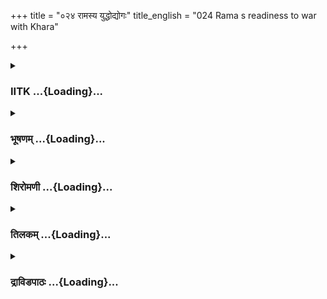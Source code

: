 +++
title = "०२४ रामस्य युद्धोद्योगः"
title_english = "024 Rama s readiness to war with Khara"

+++
<div caption="श्रीराम-हरिसीताराममूर्ति-घनपाठिभ्यां वचनम्" class="audioEmbed" src="https://archive.org/download/Ramayana-recitation-Sriram-harisItArAmamUrti-Ghanapaati-v2/Kanda_3/Kanda_3_ARK-024-Ramasya_Yudhdhodhyogaha.mp3"></div>

<div class="js_include collapsed" newlevelforh1="3" title="IITK" unfilled url="/purANam/rAmAyaNam/audIchya-pAThaH/iitk/3_araNyakANDam/03-raxo-hatyA/024_rAmasya_yuddhodyogaH.md">
<details><summary><h3>IITK ...{Loading}...</h3></summary>

Rama sees signs of war -- asks Sita and Lakshmana to stay in the cave
and proceeds to meet Khara.



#### श्लोकः
##### मूलम्
आश्रमं प्रति याते तु खरे खरपराक्रमे।  
तानेवौत्पातिकान्रामस्सह भ्रात्रा ददर्श ह॥3.24.1॥

##### शब्दार्थः
खरपराक्रमे endowed with malicious might, खरे when Khara, आश्रमं प्रति towards the hermitage, याते marched, रामः Rama, भ्रात्रा सह with his brother, औत्पातिकान् phenomena boding calamity, तानेव ददर्श ह he also saw.

##### आङ्ग्लानुवादः
When Khara endowed with malicious might was marching towards the hermitage, Rama and his brother saw the same omens of impending calamity the demon had seen.



#### श्लोकः
##### मूलम्
तानुत्पातान्महोघोरानुत्थितान्रोमहर्षणान्।  
प्रजानामहितान्दृष्ट्वा रामो लक्ष्मणमब्रवीत्॥3.24.2॥

##### शब्दार्थः
महाघोरान् most dreadful, रोमहर्षणान horripilation, प्रजानाम् to people, अहितान् harmful, तान् those, उत्पातान् calamitous, दृष्ट्वा seeing, रामः Rama, लक्ष्मणम् Lakshmana, अब्रवीत् said.

##### आङ्ग्लानुवादः
When Rama saw the most dreadful, horripilating phenomena foreboding calamity, he said to Lakshmanaः



#### श्लोकः
##### मूलम्
इमान्पश्य महाबाहो सर्वभूतापहारिणः।  
समुत्थितान्महोत्पातान्संहर्तुं सर्वराक्षसान्॥3.24.3॥

##### शब्दार्थः
महाबाहो longarmed, सर्वभूतापहारिणः alldestructive, सर्वराक्षसान् all demons, संहर्तुम् to kill, समुत्थितान् present, इमान् these, महोत्पातान् great calamitous events, पश्य see.

##### आङ्ग्लानुवादः
O longarmed Lakshmana see these calamitous phenomena that forebode mass destruction of men and demons.



#### श्लोकः
##### मूलम्
अमी रुधिरधारास्तु विसृजन्तः खरस्वनाः।  
व्योम्नि मेघा विवर्तन्ते परुषा गर्दभारुणाः॥3.24.4॥

##### शब्दार्थः
रुधिरधाराः flow of blood, विसृजन्तः showering, खरस्वनाः harsh sounds, परुषाः rough, गर्दभारुणाः brownishred like the colour of donkeys, अमी these, मेघाः clouds, व्योम्नि in the sky, विवर्तन्ते are moving about.

##### आङ्ग्लानुवादः
These rumbling clouds, brownishred like the colour of a donkey,  are moving about in the sky showering streams of blood.



#### श्लोकः
##### मूलम्
सधूमाश्च शरास्सर्वे मम युद्धाभिनन्दिनः।  
रुक्मपृष्ठानि चापानि विचेष्टन्ते च लक्ष्मण॥3.24.5॥

##### शब्दार्थः
युद्धाभिनन्दिनः welcome me to war, सर्वे all, मम शराः my arrows, सधूमाश्च smoking, लक्ष्मण Lakshmana, रुक्मपृष्ठानि coated with gold, चापानि च and bows, विचेष्टन्ते are trying.

##### आङ्ग्लानुवादः
O Lakshmana all my arrows are smoking and this goldplated bow welcomes me to war.



#### श्लोकः
##### मूलम्
यादृशा इह कूजन्ति पक्षिणः वनचारिणः।  
अग्रतो नो भयं प्राप्तं संशयो जीवितस्य च॥3.24.6॥

##### शब्दार्थः
इह here, वनचारिणः moving in the forest, पक्षिणः birds, यादृशाः in such way, कूजन्ति screeching, नः for us, अग्रतः in future, भयम् fear, प्राप्तम् is foreseen, जीवितस्य of life, संशयः च also doubtful.

##### आङ्ग्लानुवादः
The way the forestbirds are screeching makes me foresee danger and makes survival doubtful.



#### श्लोकः
##### मूलम्
सम्प्रहारस्तु सुमहान्भविष्यति न संशयः।  
अयमाख्याति मे बाहुस्स्फुरमाणो मुहुर्मुहुः॥3.24.7॥  
सन्निकर्षे तु न श्शूर जयं शत्रोः पराजयम्।  
सप्रभं च प्रसन्नं च तव वक्त्रं हि लक्ष्यते॥3.24.8॥

##### शब्दार्थः
सुमहान् very great, सम्प्रहारस्तु destruction of life, भविष्यति will take place, संशयः doubt, न no, शूर O brave one, मुहुः मुहुः again and again, स्फुरमाणः shivering, अयम् this, मे बाहुः my (right) shoulder, सन्निकर्षे in near future, नः our, जयम् success, शत्रोः enemy's, पराजयम् defeat, आख्याति indicating, तव your, वक्त्रम् face, सप्रभं च is bright, प्रसन्नं च cheerful too, लक्ष्यते हि appears indeed.

##### आङ्ग्लानुवादः
A mass destruction of life is going to take place. There is no doubt about it. O brave Lakshmana my right shoulder trembles again and again, indicating the defeat of the enemy. Your beaming visage presages victory.



#### श्लोकः
##### मूलम्
उद्यतानां हि युद्धार्थं येषां भवति लक्ष्मण।  
निष्प्रभं वदनं तेषां भवत्यायुः परिक्षयः॥3.24.9॥

##### शब्दार्थः
लक्ष्मण Lakshmana, युद्धार्थम् for war, उद्यतानाम् of those making effort, येषाम् of those, वदनम् face, निष्प्रभम् pale, भवति becomes, तेषाम् their, आयुः life, परिक्षयः shortened, भवति become.

##### आङ्ग्लानुवादः
O Lakshmana, while preparing for war, those whose faces look pale are, for sure, going to die.



#### श्लोकः
##### मूलम्
रक्षसां नर्दतां घोरश्श्रूयते च महाध्वनिः।  
आहतानां च भेरीणां राक्षसैः क्रूरकर्मभिः॥3.24.10॥

##### शब्दार्थः
नर्दताम् of the roaring ones, रक्षसाम् of the demons, क्रूरकर्मभिः doing cruel deeds, राक्षसैः by the demons, आहतानाम् of the beaten (drums), भेरीणां च of kettle drums, घोरः dreadful, महाध्वनिः very loud sound, श्रूयते च is heard.

##### आङ्ग्लानुवादः
A dreadful roar of demons and the loud sound of wardrums beaten by the wicked demons are heard.



#### श्लोकः
##### मूलम्
अनागतविधानं तु कर्तव्यं शुभमिच्छता।  
आपदं शङ्कमानेन पुरुषेण विपश्चिता॥3.24.11॥

##### शब्दार्थः
आपदम् danger, शङ्कमानेन by a person apprehending, शुभम् good, इच्छता by one desirous of, विपश्चिता by a learned one, पुरुषेण by a man, अनागतविधानम् defence before the onset of danger, कर्तव्यं हि should be planned.

##### आङ्ग्लानुवादः
A wise man who apprehends danger or one who desires his own good should plan his defence even before the onset of danger.



#### श्लोकः
##### मूलम्
तस्माद्गृहीत्वा वैदेहीं शरपाणिर्धनुर्धरः।  
गुहामाश्रय शैलस्य दुर्गां पादपसङ्कुलाम्॥3.24.12॥

##### शब्दार्थः
तस्मात् therefore, वैदेहीम् to Sita, गृहीत्वा taking, शरपाणिः with arrows in hand, धनुर्धरः wielding bow, शैलस्य mountains, दुर्गाम् inaccessible, पादपसङ्कुलाम् crowded with trees, गुहाम् cave, आश्रय take shelter.

##### आङ्ग्लानुवादः
Therefore, take shelter along with Sita in the inaccessible mountain cave, overgrown with trees, ready with your bow and arrows.



#### श्लोकः
##### मूलम्
प्रतिकूलितुमिच्छामि न हि वाक्यमिदं त्वया।  
शापितो मम पादाभ्यां गम्यतां वत्स मा चिरम्॥3.24.13॥

##### शब्दार्थः
इदं वाक्यम् these words, त्वया you, प्रतिकूलितुम् to oppose, न इच्छामि I do not desire, वत्स dear one, मम पादाभ्याम् my word of honour on my feet, शापितः असि you are bound, गम्यताम् go, चिरम् मा without delay.

##### आङ्ग्लानुवादः
O dear, I do not like you to oppose this word of honour. You must touch my feet and  
go without delay.



#### श्लोकः
##### मूलम्
त्वं हि शूरश्च बलवान्हन्याह्येतान्न संशयः।  
स्वयं तु हन्तुमिच्छामि सर्वानेव निशाचरान्॥3.24.14॥

##### शब्दार्थः
त्वम् you, शूरश्च valiant too, बलवान् strong man, एतान् these demons, हन्याः हि you can kill them, तु सर्वानेव all of them, निशाचरान् demons, स्वयम् myself, हन्तुम् to kill,  इच्छामि wish.

##### आङ्ग्लानुवादः
You are valiant and strong. There is no doubt that you can kill all these demons. But I desire to kill them.



#### श्लोकः
##### मूलम्
एवमुक्तस्तु रामेण लक्ष्मणस्सह सीताया।  
शरानादाय चापं च गुहां दुर्गां समाश्रयत्॥3.24.15॥

##### शब्दार्थः
रामेण by Rama, एवम् in that way, उक्तः was bid, लक्ष्मणः Lakshmana, शरान् arrows, चापं च bow too, आदाय taking, सीतया सह with Sita, दुर्गाम् inaccessible, गुहाम् cave, समाश्रयत् took shelter.

##### आङ्ग्लानुवादः
Thus ordered by Rama, Lakshmana took the arrows and the bow and accompanied by Sita took shelter in the inaccessible cave.



#### श्लोकः
##### मूलम्
तस्मिन्प्रविष्टे तु गुहां लक्ष्मणे सह सीतया।  
हन्त निर्युक्तमित्युक्त्वा रामः कवचमाविशत्॥3.24.16॥

##### शब्दार्थः
तस्मिन् when he, लक्ष्मणे Lakshmana, सीतया सह with Sita, गुहाम् into the cave, प्रविष्टे entered, रामः Rama, हन्त oh, निर्युक्तम् work is accomplished, इति this, उक्त्वा having spoken, कवचम् shield, आविशत् put on.

##### आङ्ग्लानुवादः
With Lakshmana and Sita inside the cave, Rama heaved his shield, saying, Oh the work is accomplished.



#### श्लोकः
##### मूलम्
स तेनाग्नि निकाशेन कवचेन विभूषितः।  
बभूव राम स्तिमिरे विधूमोऽग्निरिवोत्थितः॥3.24.17॥

##### शब्दार्थः
अग्निनिकाशेन blazing like fire, तेन by that, कवचेन by the shield, विभूषितः welldecorated, सः रामः that Rama, तिमिरे in darkness, उत्थितः arising, विधूमः smokeless, अग्निरिव like fire, बभूव looked.

##### आङ्ग्लानुवादः
Adorned with the shield, Rama shone like smokeless fire rising in darkness.



#### श्लोकः
##### मूलम्
स चापमुद्यम्य महच्छरानादाय वीर्यवान्।  
बभूवावस्थितस्तत्र ज्यास्वनैः पूरयन्दिशः॥3.24.18॥

##### शब्दार्थः
वीर्यवान् valiant, सः he, महत् huge, चापम् bow, उद्यम्य lifting, ज्यास्वनैः by the twangs of the  bowstring, दिशः all directions, पूरयन् filling, तत्र there, अवस्थितः बभूव stayed.

##### आङ्ग्लानुवादः
Valiant Rama lifted the huge bow and arrows and stood there, filling the directions with the twangs of his bow.



#### श्लोकः
##### मूलम्
ततो देवास्सगन्धर्वास्सिद्धाश्च सह चारणैः।  
समेयुश्च महात्मानो युद्धदर्शनकाङ्क्षिणः॥3.24.19॥

##### शब्दार्थः
ततः thereafter, सगन्धर्वाः along with the celestial muscians, देवाः gods, महात्मनः great souls, सिद्धाश्च siddhas, चारणैः with bards, सह along with, युद्धदर्शनकाङ्क्षिणः desiring to see the war, समेयुः assembled.

##### आङ्ग्लानुवादः
Then the gods along with gandharvas, siddhas, and celestial bards assembled there, wishing to witness the war.



#### श्लोकः
##### मूलम्
ऋषयश्च महात्मानो लोके ब्रह्मर्षिसत्तमाः।  
समेत्य चोचुस्सहिता अन्योन्यं पुण्यकर्मणः॥3.24.20॥

##### शब्दार्थः
महात्मानः highsouled, ऋषयश्च ascetics, लोके in the world, ब्रह्मर्षिसत्तमाः brahmarsis, पुण्यकर्मणः pious, समेत्य assembling, अन्योन्यम् to one another, सहिताः collectively, ऊचुः said.

##### आङ्ग्लानुवादः
Great ascetics of the world, distinguished brahmarsis, accomplishers of pious deeds assembled and said to one anotherः



#### श्लोकः
##### मूलम्
स्वस्ति गोब्राह्मणेभ्योऽस्तु लोकानां येऽभिसङ्गताः।  
जयतां राघवो युद्धे पौलस्त्यान् रजनीचरान्॥3.24.21॥  
चक्रहस्तो यथा युद्धे सर्वानसुर पुङ्गवान्।

##### शब्दार्थः
गोब्राह्मणेभ्यः to cows and brahmins, लोकानां of all the world, (सर्वशः by all means), स्वस्ति auspicious, अस्तु let it be, (ऊचुः spoke), चक्रहस्तः Visnu, युद्धे in war, सर्वान् all, असुरपङ्गवान् powerful demons, यथा likewise, राघवः Rama, सङ्ख्ये पौलस्त्यान् all members of the Paulastya race in  the battle, रजनीचरान् nightrangers (demons), जयताम् let him win.

##### आङ्ग्लानुवादः
'Let there be wellbeing for the cows, brahmins, and all the worlds. Let Rama, the scion of the Raghu race, conquer the Paulastyas (demons) in war like lord Visnu, wielder of the disc, who defeated the most powerful demons'.



#### श्लोकः
##### मूलम्
एवमुक्त्वा पुनः प्रोचुरालोक्य च परस्परम्॥3.24.22॥  
चतुर्दश सहस्राणि रक्षसां भीमकर्मणाम्।  
एकश्च रामो धर्मात्मा कथं युद्धं भविष्यति॥3.24.23॥

##### शब्दार्थः
एवम् in that way, उक्त्वा having spoken, आलोक्य च and after looking at, परस्परम् to one another, पुनः again, प्रोचुः spoke, भीमकर्मणाम् of those of terrific deeds, रक्षसाम् of demons, चतुर्दश fourteen, सहस्राणि thousands, धर्मात्मा righteous self, रामश्च Rama, एकः all alone, युद्धम् war, कथम् how, भविष्यति will it be?

##### आङ्ग्लानुवादः
Thus looking at one another they discussed among themselves how there can be war between the righteous Rama fighting singlehanded on the one hand and the fourteen thousand demons, performers of terrific deeds, on the other.



#### श्लोकः
##### मूलम्
इति राजर्षयस्सिद्धास्सगणाश्च द्विजर्षभाः।  
जातकौतूहलास्तस्थुर्विमानस्थाश्च देवताः॥3.24.24॥

##### शब्दार्थः
राजर्षयः rajarsis, सगणाः along with their groups, सिद्धाः siddhas, द्विजर्षभाः great brahmins, विमानस्थाः on the celestial chariots, देवताश्च gods also, इति this way, जातकौकूहलाः with curiosity born, तस्थुः waited.

##### आङ्ग्लानुवादः
Rajarsis, siddhas, great brahmins with their clan and gods on the celestial chariots waited to see the war whetted with curiosity.



#### श्लोकः
##### मूलम्
आविष्टं तेजसा रामं सङ्ग्रामशिरसि स्थितम्।  
दृष्ट्वा सर्वाणि भूतानि भयाद्विव्यथिरे तदा॥3.24.25॥

##### शब्दार्थः
तदा then, सङ्ग्रामशिरसि on the war front, स्थितम् standing, तेजसा with heroic lustre, आविष्ठम् engrossed, रामम् Rama, दृष्ट्वा seeing, सर्वाणि all, भूतानि beings, भयात् out of fear, विव्यथिरे were alarmed.

##### आङ्ग्लानुवादः
Seeing Rama standing on the war front, engrossed and radiating heroic lustre, all beings were alarmed.



#### श्लोकः
##### मूलम्
रूपमप्रतिमं तस्य रामस्याक्लिष्टकर्मणः।  
बभूव रूपं क्रुद्धस्य रुद्रस्येव पिनाकिनः॥3.24.26॥

##### शब्दार्थः
अक्लिष्टकर्मणः of one who is unwearied in action, तस्य his, रामस्य Rama's, अप्रतिमम् incomparable, रूपम् form, क्रुद्धस्य of an angry one, पिनाकिनः wielder of Pinaka, रुद्रस्य Rudra's, रूपमिव like the form, बभूव appeared.

##### आङ्ग्लानुवादः
Rama, who is unwearied in action and who is of an incomparable (lovely) form, looked ferocious like the wielder of Pinaka (Lord Siva).



#### श्लोकः
##### मूलम्
ततो गम्भीरनिर्ह्रादं घोरवर्मायुधध्वजम्।  
अनीकं यातुधानानां समन्तात्प्रत्यदृश्यत॥3.24.27॥

##### शब्दार्थः
ततः then, गम्भीरनिर्ह्रादम् deep sound, घोरवर्मायुधध्वजम् having dreadful shields, weapons and banners, यातुधानानाम् of the demons, अनीकम् army, समन्तात् on all sides, प्रत्यदृश्यत appeared before.

##### आङ्ग्लानुवादः
Then appeared on all sides the wellequipped army of demons raising deep sounds with dreadful shields, weapons and banners.



#### श्लोकः
##### मूलम्
सिंहनादं विसृजतामन्योन्यमभिगर्जताम्।  
चापानि विस्फ़ारयतां जृम्भतामप्यभीक्ष्णशः॥3.24.28॥  
विप्रघुष्टस्वनानां च दुन्धुभींश्चापि निघ्नताम्।  
तेषां सुतुमुलश्शब्दः पूरयामास तद्वनम्॥3.24.29॥

##### शब्दार्थः
सिंहनादम् roar of lion, विसृजताम् released, अन्योन्यम् at one another, अभिगर्जताम् shouting loudly, चापानि bows, विस्फ़ारयताम् stretching the bows, अभीक्ष्णशः constantly, जृम्भतामपि  yawning, विप्रघुष्टस्वनानां च  proclaiming loudly, दुन्धुभींश्च अपि even drums, निघ्नताम् beating, तेषाम् of them, सुतुमुलः tumultuous, शब्दः sound, तद्वनम् that forest, पूरयामास filled.

##### आङ्ग्लानुवादः
The forest was filled with tumultuous sounds of the warriors roaring like lions,  shouting at one another, stretching the bowstrings constantly, yawning, proclaiming loudly and beating the drums.



#### श्लोकः
##### मूलम्
तेन शब्देन वित्रस्ताश्वापदा वनचारिणः।  
दुद्रुवुर्यत्र निश्शब्दं पृष्ठतो न व्यलोकयन्॥3.24.30॥

##### शब्दार्थः
तेन शब्देन by that sound, वित्रस्ताः alarmed, वनचारिणः roaming the forest, श्वापदाः animals, यत्र whereever, निश्शब्दम् silence, दुद्रुवुः ran, पृष्ठतः at the back, न व्यलोकयन् did not look back.

##### आङ्ग्लानुवादः
The ferocious animals of the forest got frightened and ran away to silent spots without looking back.



#### श्लोकः
##### मूलम्
तत्त्वनीकं महाघोरं रामं समुपसर्पत।  
धृतनानाप्रहरणं गम्भीरं सागरोपमम्॥3.24.31॥

##### शब्दार्थः
महाघोरम् extremely frightening, धृतनानाप्रहरणम् equipped with different kinds of missiles, गम्भीरम् deep, सागरोपमम् like the sea, तत् अनीकम् that army, रामम् to Rama, समुपसर्पत came near.

##### आङ्ग्लानुवादः
The fierce army, deep like the sea, equipped with various missiles approached Rama.



#### श्लोकः
##### मूलम्
रामोऽपि चारयंश्चक्षुस्सर्वतो रणपण्डितः।  
ददर्श खरसैन्यं तद्युद्धाभिमुखमुत्थितम्॥3.24.32॥

##### शब्दार्थः
रणपण्डितः wellversed in warfare, रामोऽपि even Rama, चक्षुः his eyes, सर्वतः on all sides, चारयन् while casting, युद्धाभिमुखम् facing war, उत्थितम् was standing, तत् that, खरसैन्यम् army of Khara, ददर्श he saw.

##### आङ्ग्लानुवादः
Rama, wellversed in warfare, cast his eyes on all sides to see the army of Khara that had come prepared for war.



#### श्लोकः
##### मूलम्
वितत्य च धनुर्भीमं तूण्याश्चोद्धृत्य सायकान्।  
क्रोधमाहारयत्तीव्रं वधार्थं सर्वरक्षसाम्॥3.24.33॥

##### शब्दार्थः
भीमम् formidable, धनुः bow, वितत्य  stretched, तूण्याः from the quiver, सायकान् arrows, उद्धृत्य took out, सर्व रक्षसाम् to all the demons, वधार्थम् to kill, तीव्रम् intense, क्रोधम् anger, आहारयत् gathered.

##### आङ्ग्लानुवादः
Rama stretched the formidable bow and lifted the arrows from his quiver to kill the demons and assumed intense anger.



#### श्लोकः
##### मूलम्
दुष्प्रेक्ष्यस्सोऽभवत्कृद्धो युगान्ताग्निरिव ज्वलन्।  
तं दृष्ट्वा तेजसाविष्टं प्राद्रवन्वनदेवताः॥3.24.34॥

##### शब्दार्थः
क्रुद्धः angry, सः Rama, ज्वलन् while burning, युगान्ताग्निरिव like fire rising at the end of the creation, दुष्प्रेक्ष्यः difficult even to look at अभवत्  became, तेजसा glow, आविष्टम् filled with, तम् him, दृष्ट्वा after seeing, वनदेवताः sylvan deities, प्राद्रवन् ran away.

##### आङ्ग्लानुवादः
Rama stood burning in anger like the fire of the doom's day. It was difficult even to look at him. Seeing him full of glow even the sylvan deities ran away.



#### श्लोकः
##### मूलम्
तस्य क्रुद्धस्य रूपं तु रामस्य ददृशे तदा।  
दक्षस्येव क्रतुं हन्तुमुद्यतस्य पिनाकिनः॥3.24.35॥

##### शब्दार्थः
तदा then, क्रुद्धस्य of an angry one, तस्य his, रूपम् face, दक्षस्य Daksha's, क्रतुम् sacrifice, हन्तुम् to destroy, उद्यतस्य ready to, पिनाकिनः इव like that of Siva, ददृशे looked.

##### आङ्ग्लानुवादः
Rama in anger looked like Lord Siva ready to destroy the sacrifice of Daksha.



#### श्लोकः
##### मूलम्
आविष्टं तेजसा रामं सङ्ग्रामशिरसि स्थितम्।  
दृष्ट्वा सर्वाणि भूतानि भयार्तानि प्रदुद्रुवुः॥3.24.36॥

##### शब्दार्थः
तेजसा with splendour, आविष्टम् occupied, सङ्ग्रामशिरसि at the head of the battle, स्थितम् stood, रामम् Rama, दृष्ट्वा seeing, सर्वाणि all, भूतानि beings, भयार्तानि frightened, प्रदुद्रुवुः ran away.

##### आङ्ग्लानुवादः
Seeing Rama flashing (in anger) and standing on the warfront all creatures ran away frightened.



#### श्लोकः
##### मूलम्
तत्कार्मुकैराभरणैर्ध्वजैश्च तैर्वर्मभिश्चाग्निसमानवर्णैः।  
बभूव सैन्यं पिशिताशनानां सूर्योदये नीलमिवाभ्रबृन्दम्॥3.24.37॥

##### शब्दार्थः
पिशिताशनानाम् of the demons, तत् that, सैन्यम् army, कार्मुकैः with bows, आभरणैः with armour, ध्वजैश्च with flags, अग्निसमानवर्णैः the colour of fire, तैः by them, वर्मभिः by armours, सूर्योदये at Sunrise, नीलम् blue, अभ्रवृन्दमिव like a mass of cloud, बभूव looked.

##### आङ्ग्लानुवादः
The army of demons equipped with blazing armour, bows and banners appeared like a mass of blue clouds at Sunrise.  

#### समाप्तिः
 श्रीमद्रामायणे वाल्मीकीय आदिकाव्ये अरण्यकाण्डे चतुर्विंशस्सर्गः॥  
Thus ends the twentyfourth sarga of Aranyakanda of the holy Ramayana the first epic composed by sage Valmiki.

</details>
</div>
<div class="js_include collapsed" newlevelforh1="3" title="भूषणम्" unfilled url="/purANam/rAmAyaNam/audIchya-pAThaH/TIkA/bhUShaNa_iitk/3_araNyakANDam/03-raxo-hatyA/024_rAmasya_yuddhodyogaH.md">
<details><summary><h3>भूषणम् ...{Loading}...</h3></summary>



आश्रमं प्रतियाते तु खरे खरपराक्रमे ।  

तानेवोत्पातिकान् रामः सह भ्रात्रा ददर्श ह  ॥  ३।२४।१  ॥   

तानुत्पातान् महाघोरानुत्थितान् रोमहर्षणान् ।  

प्रजानामहितान् दृष्ट्वा वाक्यं लक्ष्मणमब्रवीत्  ॥  ३।२४।२  ॥   

अथ रामस्य युद्धसन्नाहश्चतुर्विंशे आश्रममित्यादि । औत्पातिकानिति स्वार्थे
ठक्  ॥  ३।२४।१,२  ॥   

  

इमान् पश्य महाबाहो सर्वभूतापहारिणः ।  

समुत्थितान् महोत्पातान् संहर्तुं सर्वराक्षसान्  ॥  ३।२४।३  ॥   

इमानिति । सर्वभूतापहारिणः सर्वभूतापहारसूचकान् प्रकृते तु सर्वराक्षसान्
संहर्तुमुद्यतानिति योजना  ॥  ३।२४।३  ॥   

  

अमी रुधिरधारास्तु विसृजन्तः खरस्वनान् ।  

व्योम्निमेघा विवर्तन्ते परुषा गर्दभारुणाः  ॥  ३।२४।४  ॥   

अमी इति । रुधिरमय्यो धाराः येषां ते रुधिरधाराः । खरस्वरान् घोरस्तनि तानि
विवर्तन्ते सञ्चरन्ति  ॥  ३।२४।४  ॥   

  

सधूमाश्च शराः सर्वे मम युद्धाभिनन्दिनः ।  

रुक्मपृष्ठानि चापानि विवेष्टन्ते च लक्ष्मण  ॥  ३।२४।५  ॥   

सधूमा इति प्रतापानलोद्युक्ता इति भावः । अत एव मम युद्धाभिनन्दिनः ।
रुक्मपृष्ठानि स्वर्णमयपृष्ठानि । चापानि धनूंषि । "अथास्त्रियां
धनुश्चापौ" इत्यमरः । विवेष्टन्ते चलन्ति, युद्धसन्नद्धानि भवन्तीत्यर्थः ।
आत्मनश्चापद्वयं लक्ष्मणस्यैकमति बहुवचनम्  ॥  ३।२४।५  ॥   

  

यादृशा इह कूजन्ति पक्षिणो वनचारिणः ।  

अग्रतो नो भयं प्राप्तं संशयो जीवितस्य च  ॥  ३।२४।६  ॥   

यादृशाः प्रसिद्धाः, पूर्वं कृतसंवादा इत्यर्थः । अग्रतः अव्यवहितोत्तरकाले
। नो भयमिति सुवाक्  ॥  ३।२४।६  ॥   

  

सम्प्रहारस्तु सुमहान् भविष्यति न सशंयः ।  

अयमाख्यानि मे बाहुः स्फुरमाणो मुहुर्मुहुः ।  

सन्निकर्षे तु नः शूर जयं शत्रोः पराजयम्  ॥  ३।२४।७  ॥   

सुमहान् सम्प्रहारः युद्धम् । बाहुः दक्षिणः । सन्निकर्षे
अव्यवहितोत्तरकाले  ॥  ३।२४।७  ॥   

  

सप्रभं च प्रसन्नं च तव वक्त्रं हि लक्ष्यते ।  

उद्यतानां हि युद्धार्थं येषां भवति लक्ष्मण  ॥  ३।२४।८  ॥   

निष्प्रभं वदनं तेषां भवत्यायुः परिक्षयः  ॥  ३।२४।९  ॥   

रक्षसां नर्दतां घोरः श्रूयते च महाध्वनिः ।  

आहतानां च भेरीणां राक्षसैः क्रूरकर्मभिः  ॥  ३।२४।१०  ॥   

स्वमुखप्रसादादेः स्वयं द्रष्टुमशक्यत्वेन क्वसमानमुखे लक्ष्मणे निदर्शयति
सप्रभमिति । मुखप्रसादफलं व्यतिरेकमुखेनाह उद्यतानामिति  ॥  ३।२४।८१०  ॥   

  

आनागतविधानं तु कर्तव्यं शुभमिच्छता ।  

आपदं शङ्कमानेन पुरुषेण विपश्चिता  ॥  ३।२४।११  ॥   

अनागतेति । आपदं निमित्तवशाच्छङ्कमानेन शुभम् आपत्परिहारम् । इच्छता
विपश्चिता दूरदर्शिना पुरुषेण अनागतविधानम् अनागतस्य भाविनो ऽनर्थस्य
विधानं प्रतिविधानं कर्तव्यम्  ॥  ३।२४।११  ॥   

  

तस्माद्गृहीत्वा वैदेहीं शरपाणिर्धनुर्धरः ।  

गुहामाश्रय शैलस्य दुर्गां पादपसङ्कुलाम्  ॥  ३।२४।१२  ॥   

तस्मादिति । गृहीत्वा रक्ष्यत्वेन गृहीत्वा । पादपसङ्कुलां वृक्षावृताम्  ॥ 
३।२४।१२  ॥   

  

प्रतिकूलितुमिच्छामि नहि वाक्यमिदं त्वया ।  

शापितो मम पादाभ्यां गम्यतां वत्स मा चिरम्  ॥  ३।२४।१३  ॥   

अहमेव योत्स्यामीति वक्तुमुद्यतं प्रत्याह प्रतिकूलितुमीति । इदं वाक्यं
प्रतिकूलितुं नेच्छामि । मया शापितो ऽसीति वक्तव्ये मम
पादाभ्यामित्युक्तिर्लक्ष्मणव्यवहारानुसारेण  ॥  ३।२४।१३  ॥   

  

त्वं हि शूरश्च बलवान् हन्यां ह्येतान्न संशयः ।  

स्वयं तु हन्तुमिच्छामि सर्वानेव निशाचरान्  ॥  ३।२४।१४  ॥   

त्वन्निवर्तनं न त्वदशक्त्या किन्तु मुनिभ्यः प्रतिज्ञानान्मयैव तद्वधः
कर्तव्य इत्याशयेनाह त्वं हीति  ॥  ३।२४।१४  ॥   

  

एवमुक्तस्तु रामेण लक्ष्मणः सह सीतया ।  

शरानादाय चापं च गुहां दुर्गां समाश्रयत्  ॥  ३।२४।१५  ॥   

दुर्गाम् अन्यैर्दुरासदाम्  ॥  ३।२४।१५  ॥   

  

तस्मिन् प्रविष्टे तु गुहां लक्ष्मणे सह सीतया ।  

हन्त निर्युक्तमित्युक्त्वा रामः कवचमाविशत्  ॥  ३।२४।१६  ॥   

हन्तेति हर्षे । निर्युक्तं निश्चयेन उपायश्चिन्तित इत्यर्थः । "योगः
सन्नहनोपायध्यानसङ्गतियुक्तिषु" इत्यमरः । आविशत् प्राविशत्,
अधारयदित्यर्थः  ॥  ३।२४।१६  ॥   

  

स तेनाग्निनिकाशेन कवचेन विभूषितः ।  

बभूव रामस्तिमिरे विधूमो ऽग्निरिवोत्थितः  ॥  ३।२४।१७  ॥   

स चापमुद्यम्य महच्छरानादाय वीर्यवान् ।  

बभूवावस्थितस्तत्रज्यास्वनैः पूरयन् दिशः  ॥  ३।२४।१८  ॥   

स तेनेति अत्रोपमालङ्कारेण क्षणेन रक्षःक्षयो ध्वन्यते  ॥  ३।२४।१७,१८  ॥   

  

ततो देवाः सगन्धर्वाः सिद्धाश्च सह चारणैः ।  

समेयुश्च महात्मानो युद्धदर्शनकाङ्क्षिणः  ॥  ३।२४।१९  ॥   

ऋषयश्च महात्मानो लोके ब्रह्मर्षिसत्तमाः ।  

समेत्य चोचुः सहिता अन्योन्यं पुण्यकर्मणः  ॥  ३।२४।२०  ॥   

ततो देवा इत्यादि पूर्वसर्गे समागमनमुक्तम् अत्र सन्निधानम् । चारणाः
देवजातिविशेषाः । लोके त्रैलोक्ये । ब्रह्मर्षिसत्तमाः भृग्वादयः ।
पुण्यकर्मणः पुण्यकर्माणः  ॥  ३।२४।१९,२०  ॥   

  

स्वस्ति गोब्राह्मणेभ्यो ऽस्तु लोकानां ये ऽभिसङ्गताः ।  

जयतां राघवो युद्धे पौलस्त्यान् रजनीचरान्  ॥  ३।२४।२१  ॥   

चक्रहस्तो यथा युद्धे सर्वानसुरपुङ्गवान् ।  

एवमुक्त्वा पुनः प्रोचुरालोक्य च परस्परम्  ॥  ३।२४।२२  ॥   

चतुर्दश सहस्त्राणि रक्षसां भीमकर्मणाम् ।  

एकश्च रामो धर्मात्मा कथं युद्धं भविष्यति  ॥  ३।२४।२३  ॥   

स्वस्तीत्यादि लोकानां ये ऽभिसङ्गता इति । ये लोकानामभिसङ्गताः अनुकूलाः
तेभ्योपि स्वस्त्यस्त्वित्यर्थः । देवादयः समेत्य स्वस्तीत्याद्यूचुः त
एवैवमुक्त्वा कथं युद्धं भविष्यतीत्यन्तं पुनः प्रोचुरिति सम्बन्धः  ॥ 
३।२४।२१२३  ॥   

  

इति राजर्षयः सिद्धाः सगणाश्च द्विजर्षभाः ।  

जातकौतूहलास्तस्थुर्विमानस्थाश्च देवताः  ॥  ३।२४।२४  ॥   

राजर्षयः देवत्वं प्राप्ताः । यद्वा वानप्रस्थीभूताः । सगणाः सपरिकराः  ॥ 
३।२४।२४  ॥   

  

आविष्टं तेजसा रामं सङ्ग्रामशिरसि स्थितम् ।  

दृष्ट्वा सर्वाणि भूतानि भयाद्विव्यथिरे तदा  ॥  ३।२४।२५  ॥   

आविष्टमिति । सङ्ग्रामशिरसि युद्धाग्रे  ॥  ३।२४।२५  ॥   

  

रूपमप्रतिमं तस्य रामस्याक्लिष्टकर्मणः ।  

बभूव रूपं क्रुद्धस्य रुद्रस्येव पिनाकिनः  ॥  ३।२४।२६  ॥   

रामस्य रूपं रूद्रस्य रूपमिव बभूव  ॥  ३।२४।२६  ॥   

  

\[इति सम्भाष्यमाणे तु देवगन्धर्वचारणैः\]  

ततो गम्भीरनिर्ह्रादं घोरवर्मायुधध्वजम् ।  

अनीकं यातुधानानां समन्तात्प्रत्यदृश्यत  ॥  ३।२४।२७  ॥   

तत इति । निर्ह्रादः शब्दः । वर्म कवचम् । अनीकं सेना  ॥  ३।२४।२७  ॥   

  

सिंहनादं विसृजतामन्योन्यमभिगर्जताम् ।  

चापानि विस्फारयतां जृम्भतां चाप्यभीक्ष्णशः  ॥  ३।२४।२८  ॥   

विप्रघुष्टस्वनानां च दुन्दुभींश्चापि निघ्नताम् ।  

तेषां सुतुमुलः शब्दः पूरयामास तद्वनम्  ॥  ३।२४।२९  ॥   

सिंहनादमित्यादि । अन्योन्यमभिगर्जताम् अहमेव शत्रुं हनिष्यामीति
जल्पतामित्यर्थः । विस्फारयतां ज्याशब्दं कुर्वताम् । अभीक्ष्णशः भृशम् ।
जृम्भतां जृम्भमाणानां मदेनोद्गच्छतामित्यर्थः । विप्रघुष्टस्वनानां घोषो
गुञ्जनाख्यध्वनिविशेषः । "घोषो गुञ्जनमञ्जने" इति वैजयन्ती । भावे निष्ठा ।
तद्रूपस्वनवतामित्यर्थः  ॥  ३।२४।२८,२९  ॥   

  

तेन शब्देन वित्रस्ताः श्वापदा वनचारिणः ।  

दुद्रुवुर्यत्र निःशब्दं पृष्ठतो न व्यलोकयन्  ॥  ३।२४।३०  ॥   

तेनेति । श्वापदाः हिंस्रा व्याघ्रादयः । यत्र निःशब्दं शब्दाभावः ।
"अव्ययं विभक्ति" इत्यादिना अव्ययीबावः । तं देशं दुद्रुवुरित्यन्वयः ।
पृष्ठतः पश्चाद्भागम्  ॥  ३।२४।३०  ॥   

  

तत्त्वनीकं महावेगं रामं समुपसर्पत ।  

धृतनानाप्रहरणं गम्भीरं सागरोपमम्  ॥  ३।२४।३१  ॥   

समुपसर्पत समुपासर्पत् । गम्भीरम् इतरदुष्प्रवेशम्  ॥  ३।२४।३१  ॥   

  

रामो ऽपि चारयन् चक्षुः सर्वतो रणपण्डितः ।  

ददर्श खरसैन्यं तद्युद्धाभिमुखमुत्थितम्  ॥  ३।२४।३२  ॥   

रामो ऽपीति । उत्थितम् उद्युक्तम्  ॥  ३।२४।३२  ॥   

  

वितत्य च धनुर्भीमं तूण्योश्चोद्धृत्य सायकान् ।  

क्रोधमाहारयत्तीव्रं वधार्थं सर्वरक्षसाम्  ॥  ३।२४।३३  ॥   

दुष्प्रेक्षः सोभवत् क्रुद्धो युगान्ताग्निरिव ज्वलन् ।  

तं दृष्ट्वा तेजसाविष्टं प्राद्रवन्वनदेवताः  ॥  ३।२४।३४  ॥   

वितत्येति । वितत्य किञ्चिद्बाणविसर्पणं कृत्वेत्यर्थः । "विततं
संहितस्येषोः किञ्चिदेव विसर्पणम्" इति वैजयन्ती । तूण्योः
पृष्ठपार्श्वद्वयबद्धयोः । आहारयदित्यनेन
करुणामूर्तिरप्याश्रितकण्टकोद्धारणाय क्रोधमारोपयामासेति गम्यते, भीमं
धनुरुद्धृत्य तूण्योः शरांश्चोद्धृत्य वितत्य सर्वरक्षसां वधार्थं
क्रोधमाहारयदित्यन्वयः  ॥  ३।२४।३३,३४  ॥   

  

तस्य क्रुद्धस्य रूपं तु रामस्य ददृशे तदा ।  

दक्षस्येव क्रतुं हन्तुमुद्यतस्य पिनाकिनः  ॥  ३।२४।३५  ॥   

आविष्टं तेजसा रामं सङ्ग्रामशिरसि स्थितम् ।  

दृष्ट्वा सर्वाणि भूतानि भयार्तानि प्रदुद्रुवुः  ॥  ३।२४।३६  ॥   

दक्षस्येति क्रोधातिशयमात्रे दृष्टान्तः  ॥  ३।२४।३५,३६  ॥   

  

तत्कार्मुकैराभरणैर्ध्वजैश्च तैर्वर्मभिश्चाग्निसमानवर्णैः ।  

बभूव सैन्यं पिशिताशनानां सूर्योदये नीलमिवाभ्रवृन्दम्  ॥  ३।२४।३७  ॥   

इत्यार्षे श्रीरामायणे वाल्मीकीये आदिकाव्ये श्रीमदारण्यकाण्डे चतुर्विंशः
सर्गः  ॥  २४  ॥   

तदिति । कवचसूर्यकिरणयोः साम्यं नीलाभ्राणां रक्षसां च कार्मुकवत्त्वं
ध्वजवत्त्वं च तुल्यं मेघे उत्पातध्वजसम्भवात् । अत्र
सार्धसप्तत्रिंशच्छ्लोकाः  ॥  ३।२४।३७  ॥   

इति श्रीगोविन्दराजविरचिते श्रीरामायणभूषणे रत्नमेखलाख्याने
आरण्यकाण्डव्याख्याने चतुर्विंशः सर्गः  ॥  २४  ॥   



</details>
</div>
<div class="js_include collapsed" newlevelforh1="3" title="शिरोमणी" unfilled url="/purANam/rAmAyaNam/audIchya-pAThaH/TIkA/shiromaNI_iitk/3_araNyakANDam/03-raxo-hatyA/024_rAmasya_yuddhodyogaH.md">
<details><summary><h3>शिरोमणी ...{Loading}...</h3></summary>



ससैन्यखरप्राप्तानन्तरकालिकं वृत्तान्तमाह--आश्रममित्यादिभिः । खरपराक्रमे
उग्रपराक्रमविशिष्टे खरे आश्रमं प्रति याते प्राप्ते सति तान्
राक्षसैरवलोकितान् औत्पातिकान् उत्पातान् स्वार्थे ठक् । भ्रात्रा सह रामो
ददर्श  ॥  ३।२४।१  ॥   

  

तानिति । अत्यमर्षणः मुनिखेदासहिष्णुः रामः प्रजानां
दशरथराज्यनिवासिराक्षसानां किंच प्रकर्षेण जो मृत्युञ्जयो येषां तेषां
राक्षसानाम् अहितान् घोरान् उत्पातान् दृष्ट्वा अवलोक्य दृष्ट्वा विचार्य च
लक्ष्मणमब्रवीत् ऽजो ना मृत्युञ्जये जन्यां तातमात्रे जनार्दनेऽ इति मेदिनी
 ॥  ३।२४।२  ॥   

  

तद्वचनाकारमाह--इमानिति । हे महाबाहो सर्वभूतापहारिणो राक्षसान् संहर्तुं
समुत्थितानिमान् महोत्पातान् त्वं पश्य  ॥  ३।२४।३  ॥   

  

अमी इति । गर्दभारुणाः गर्दभनिष्ठारुण्यसदृशारुण्यवन्तः ये मेघाः व्योम्नि
निवर्तन्ते ते ख्ारस्वनाः सन्तः रुधिरधाराः विसृजन्ते  ॥  ३।२४।४  ॥   

  

राक्षसविनाशहेतुभूतानुत्पातानुक्त्वा स्वविजयसूचकसुशकुनान्याह--सेति ।
सधूमाः राक्षसाशुभसूचकप्रभूतधूमसंबद्धाः सर्वे मम शराः युद्धाभिनन्दिताः
युद्धाय अभिनन्दिताः प्राप्तानन्दाः लक्ष्यन्ते इति शेषः, रुक्मपृष्ठानि
स्वर्णभूषितपृष्ठविशिष्टानि चापानि धनूंषि विचेष्टन्ते आकृष्टज्याभिः
संबद्धुमिच्छन्ति  ॥  ३।२४।५  ॥   

  

यादृशा इति । यादृशा ये प्रसिद्धा वचनारिणः पक्षिणः इहास्मिन्समये कूजन्ति
तैरग्रतो भविष्यत् नो अभयं प्राप्तं जीवितस्य राक्षसानां जीवनस्य संशयश्च
प्राप्तः, प्राप्तमिति लिङ्गविपरिणामेनान्यत्राप्यन्वेति  ॥  ३।२४।६  ॥   

  

समिति । मुहुर्मुहुः स्फुरमाणो ऽयं मे बाहुः सुमहान्संप्रहारः
स्वकर्तृकसंप्रहरणं भविष्यति अत्र संशयो न इति संनिकर्षे समीपे नो ऽस्माकं
जयं विजयं शत्रोः पराजयं चाख्याति बोधयति तव वक्रं सुप्रभं प्रसन्नं च
लक्ष्यते, एतेन तवापि विजयो भविष्यतीति सूचितम् । श्लोकद्वयमेकान्वयि  ॥ 
३।२४।७८ ॥   

  

विपक्षे दोषमाह--उद्यतानामिति । युद्धार्थमुद्यतानां येषां वदनं मुखं
निष्प्रभं भवति  

तेषामायुःपरिक्षयो भवति  ॥  ३।२४।९  ॥   

  

रक्षसामिति । नर्दतां रक्षसां राक्षसानां राक्षसैराहतानां भेरीणां च घोरो
ऽयं महाध्वनिः श्रूयते, एतेन तेषां युद्धोद्योग इदानीमेवास्तीति सूचितम्  ॥ 
३।२४।१०  ॥   

  

अनागतेति । आपदं शङ्कमानेन आपद्विषयकशङ्कावता शुभं स्वकल्याणमिच्छता
पुरुषेण अनागतविधानम् अनागतस्य प्राप्स्यमानस्य आपन्मात्रस्य विधानं
प्रतीकारः कर्तव्यम्  ॥  ३।२४।११  ॥   

  

तस्मादिति । तस्मादुक्तहेतोः वैदेहीं गृहीत्वा शरपाणिर्धनुर्धरस्त्वं
पादपसंकुलां वृक्षैर्व्याप्तामत एव दुर्गां दुर्गमां शैलस्य गुहामाश्रय  ॥ 
३।२४।१२  ॥   

  

प्रतीति । इदं मद्वाक्यं त्वया प्रतिकूलयितुमन्यथा कर्तुमहं नेच्छामि
समानकर्तृकत्वाभावे तुमुन्नार्षः, उद्यतं त्वामित्यध्याहारो वा । अत एव मम
पादाभ्यां शापितः कृतशपथस्त्वं गम्यतां गच्छ असीति त्वयेति च शेषो वा किंच
मम पादाभ्यां शापितः कृतशपथवता त्वया गम्यताम्
इन्नन्तप्रकृतिकतृतीयान्तात्तसिः  ॥  ३।२४।१३  ॥   

  

नन्वेतत्कर्मकहनने ममापि सामर्थ्यमस्तीत्यत आह--त्वमिति । त्वमेतान् हन्याः
अत्र संशयो न तथापि एतान् स्वयमागतान् सर्वान्निशाचरान् अहमेव
हन्तुमिच्छामि  ॥  ३।२४।१४  ॥   

  

एवमिति । एवमुक्तो लक्ष्मणः शरान् चापं चादाय सीतया सह गुहां समाश्रयत्  ॥ 
३।२४।१५  ॥   

  

तस्मिन्निति । लक्ष्मणे गुहां प्रविष्टे सति निर्युक्तं मदुक्तं
झटित्यनुष्ठितं हन्त अतिहर्षो ऽयमित्युक्त्वा रामः कवचमाविशत् दधार  ॥ 
३।२४।१६  ॥   

  

स इति । अग्निनिकाशेन वह्निसदृशेन कवचेन विभूषितो रामः तिमिरे अन्धकारे
उत्थितो महानग्निरिव बभूव  ॥  ३।२४।१७  ॥   

  

स इति । महत् चापमुद्यम्य शरानादाय वीर्यवान् स रामः ज्यास्वनैः दिशः
पूरयन् सन् तत्रास्थितः संबभूव  ॥  ३।२४।१८  ॥   

  

तत इति । देवादयस्तत्र समेयुः समेत्य ऊचुश्च । श्लोकद्वयमेकान्वयि  ॥ 
३।२४।१९२०  ॥   

  

तद्वचनाकारमाह--स्वस्तीति  ॥  ३।२४।२१  ॥   

  

चक्रेति  ॥  ३।२४।२२  ॥   

  

तद्वचनाकारमाहचतुर्दशेति । रक्षसां चतुर्दशसहस्राणि सन्तीति शेषः,
धर्मात्मा रामस्तु एक एवेति युद्धं कथं भविष्यति  ॥  ३।२४।२३  ॥   

  

इतीति । इति अनेन हेतुना जातकौतूहलाः सन्तो राजर्ष्यादयस्तस्थुः  ॥  ३।२४।२४
 ॥   

  

आविष्टमिति । तेजसा समाधिकरहितप्रतापेन आविष्टं संयुक्तं संग्रामार्थं
स्थितं रामं दृष्ट्वा सर्वाणि भूतानि भयात् अनुमितरामपरिश्रमजनितभीतेः
विव्यथिरे  ॥  ३।२४।२५  ॥   

  

रूपमिति । न क्लिष्टं कस्मैचित् खेदप्रदं कर्म व्यापारो यस्य तस्य रामस्य
अप्रतिमम् उपमारहितमपि रूपं महात्मनः क्रुद्धस्य रुद्रस्य रूपमिव बभूवेति
वाक्ये देवगन्धर्वचारणैः संभाष्यमाणे सति गम्भीरनिर्ह्रादं
गम्भीरनिर्ह्रादविशिष्टं घोराणि चर्मायुधध्वजानि यस्मिन् तत् यातुधानानां
रक्षसामनीकं सैन्यं समन्तात् सर्वदिग्भ्यः ततः रामाधिष्ठितस्थानं समपद्यत ।
सार्धश्लोकद्वयमेकान्वयि  ॥  ३।२४।२६२७  ॥   

  

वीरेति । वीरालापान् वीरसूचकमहाशब्दान् विसृजताम् अन्योन्यं
परस्परमभिगच्छताम्  ॥  ३।२४।२८  ॥   

  

चापानि विस्फारयताम् अभीक्ष्णशः प्रतिक्षणं जृम्भतां विप्रहृष्टस्वनानाम्
अतिहर्षसूचकशब्दवतां दुन्दुभीः अभिनिघ्नतां तेषां राक्षसानां सुविपुलो
ऽतिविशालः शब्दः तद्वनं पूरयामास । अर्धचतुष्टयमेकान्वयि  ॥  ३।२४।२९  ॥   

  

तेनेति । तेन शब्देन वित्रस्ताः वनचारिणः तद्वचनमात्रनिवसनशीलाः श्वापदा
हिंसका व्याघ्रप्रभृतयः यत्र निःशब्दं शब्दाभावस्तं देशं दुद्रुवुः
पृष्ठतस्त्यक्तदिग्भागान् न अवलोकयन् अवालोकयन्  ॥  ३।२४।३०  ॥   

  

तदिति । धृतनानाप्रहरणम् उद्यतानेकविधायुधविशिष्टं गम्भीरम् अत एव सागरोपमं
महावेगं तदनीकं सैन्यम् रामं समनुवर्तत रामं समन्ववर्तत  ॥  ३।२४।३१  ॥   

  

राम इति । रणपण्डितः रणकर्मनिपुणो रामो ऽपि सर्वतः चक्षुः चारयन् उद्यतं
धृतकवचादियुद्धाभिमुखं युद्धाय अभिमुखं संमुखं प्राप्तं तत् खरस्वामिकं
सैन्यं ददर्श  ॥  ३।२४।३२  ॥   

  

वितत्येति । भीमं धनुर्वितत्य आकृष्य तूण्योः सायकान् बाणान् उद्धृत्य
सर्वरक्षसां युद्धप्राप्तनिखिलराक्षसानां वधार्थं राक्षसत्वनिवृत्त्यर्थं
तीव्रं क्रोधमाहारयत् स्वीचकार अत एव क्रुद्धः स्वीकृतकोपाभासो रामः
युगान्ताग्निरिव ज्वलन् सन् दुष्प्रेक्ष्यः द्रष्टुमशक्यो ऽभवत्  ॥ 
३।२४।३३३४  ॥   

  

तमिति । तेजसा आविष्टं प्रकटीकृतकिंचित्स्वतेजसं तं रामं दृष्ट्वा वनदेवताः
प्राव्यथन् प्राद्रवन् । अर्धं पृथक्--तस्येति । रुष्टस्य रामस्य रूपं तु
दक्षस्य क्रतुं हन्तुमुद्यतस्य पिनाकिनो महादेवस्य रूपमिव ददृशे
राक्षसैरिति शेषः  ॥  ३।२४।३५  ॥   

  

तदिति । तत् तस्य कार्मुकादिमिः पिशिताशनानां सैन्यं सूर्योदये नीलमभ्रजालं
मेघसमूह इव बभूव  ॥  ३।२४।३६  ॥   

  

इति श्रीमद्वाल्मीकीयरामायणव्याख्याने रामायणशिरोमणावारण्यकाण्डे
चतुर्विंशः सर्गः  ॥  ३।२४  ॥   

  



</details>
</div>
<div class="js_include collapsed" newlevelforh1="3" title="तिलकम्" unfilled url="/purANam/rAmAyaNam/audIchya-pAThaH/TIkA/tilaka_iitk/3_araNyakANDam/03-raxo-hatyA/024_rAmasya_yuddhodyogaH.md">
<details><summary><h3>तिलकम् ...{Loading}...</h3></summary>



औत्पातिकानुत्पातान्, स्वार्थे ठक्  ॥  ३।२४।१  ॥   

  

अत्यमर्षणो ऽत्यस्वस्थचितः प्रजानां प्रकृतत्वाद्राक्षसा एवात्र प्रजाः  ॥ 
३।२४।२  ॥   

  

सर्वभूतापहारिणस्तत्सूचकान्प्रकृते सर्वराक्षसान् । संहर्तुं तत्संहारं
सूचयितुम्  ॥  ३।२४।३,४  ॥   

  

राक्षसानां दुर्निमित्तान्युक्त्वा स्वस्य जयसूचकान्याह-- सधूमा इति ।
उत्पातवशाद्धूमसंवृद्धाः मम युद्धे ऽभिनन्द आनन्दो येषां सञ्जातस्तादृशाः
अत एव विचेष्टन्ते तूणीरेषु चलन्ति स्वगतानन्दस्य शरेषूपचारः चापानि च
विचेष्टन्ते स्वाधिष्ठातृदेवतासांनिध्यात्स्फुरज्ज्यानि भवन्ति  ॥  ३।२४।५
 ॥   

  

अग्रत आसन्नदेशकाले नो भयं जीवितसंशयश्च प्राप्तः । अभयं प्राप्तं
चादसुराणां जीवितस्य संशयः प्राप्त इत्यर्थ इति तीर्थः  ॥  ३।२४।६  ॥   

  

संप्रहारो रणः । एवं भयेष्वपि स्वस्याभयसूचकं निमित्तमाह-- अयमिति ।
स्पुरमाणः स्फुरन् । दक्षिण इति शेषः । तीर्थव्याख्याने जयसूचकान्तरमाहेति
व्याख्ययेम्  ॥  ३।२४।७  ॥   

  

संनिकर्षे आसन्नकाले जयमित्यादेराख्यातीत्यनेनान्वयः । तवाप्यङ्गं
शुभसूचकमित्याह-- सुप्रभमिति  ॥  ३।२४।८  ॥   

  

येषां च वदनं निष्प्रभं भवति तेषामायुःक्षयो भवति वर्तमानसामीप्ये लट्
नैवमस्माकमिति शेषः । येषामायुःक्षयो भवति तेषां वदनं निष्प्रभमिति
व्याख्याने बीजं चिन्त्यम्  ॥  ३।२४।९,१०  ॥   

  

अनागतस्याजिगमिषितस्यानिष्टस्य विधानं प्रतिविधानं परिहारः  ॥  ३।२४।११  ॥   

  

आश्रमं हित्वा शैलस्य दुर्गामितरैर्गन्तुमशक्यां गुहामाश्रय  ॥  ३।२४।१२
 ॥   

  

इदं वाक्यं मयोच्यमानं त्वया प्रतिकूलितुं विपरीतं कर्तुं नेच्छामि ।
भिन्नकर्तृके तुमुन्नार्षः । उक्तं कुर्वित्यर्थः, मा चिरमविलम्बेन  ॥ 
३।२४।१३  ॥   

  

त्वं हीति । अनेनासामर्थ्यान्मां वारयतीति शङ्का निराकृता । स्वयमिति ।
तथैव शापोद्धारस्य सत्त्वादिति भावः  ॥  ३।२४।१४,१५  ॥   

  

हन्तेति हर्षे । निर्युक्तं शीघ्रमस्मदुक्तं निर्व्यूढमित्युक्त्वा
कवचमाविशद्धृतवान्  ॥  ३।२४।१६  ॥   

  

नानारत्नकान्त्या ऽग्निसादृश्यं कवचे  ॥  ३।२४।१७  ॥   

  

संबभूवास्थितः सम्यगास्थितं बभूवेत्यर्थः  ॥  ३।२४।१८,१९  ॥   

  

लोके ब्रह्मर्षिसत्तमाः । त्रैलोक्ये ऽपि ब्रह्मर्षित्वेन प्रसिद्धा
इत्यर्थः । पुण्यकर्मणः पुण्यकर्माणः अदीर्घत्वमार्षम्  ॥  ३।२४।२०  ॥   

  

गोब्राह्मणानामिति षष्ठी चतुर्थ्यर्थे आर्षी तेभ्य इत्यर्थः । "लोकानां ये
ऽभिसंगता" इति पाठे लोकानां लोकपालानां संगताः । हविर्होमादिद्वारोपकारका
इत्यर्थः  ॥  ३।२४।२१,२२  ॥   

  

धर्मात्मा अच्छद्मयोधीत्यर्थः  ॥  ३।२४।२३  ॥   

  

सगणा विद्याधरादिदशदेवयोनिगणसहिताः । इतीत्यस्य वदन्त इति शेषः  ॥  ३।२४।२४
 ॥   

  

तेजसा वैष्णवेन क्षात्रेण एतेन सहजस्वभावो भगवतो ब्राह्म एव क्षात्रस्तु
स्वेच्छया कार्याय भगवता स्वीक्रियत इति सूचितम्  ॥  ३।२४।२५  ॥   

  

रुद्रस्य रूपमिव रामस्य रूपमप्रतिमम्  ॥  ३।२४।२६  ॥   

  

इति वाक्ये संभाषमाणे त्वित्यर्थः  ॥  ३।२४।२७  ॥   

  

अन्योन्यमभिगच्छताम् । एवं युद्धं कर्तव्यमिति च बोधनार्थमिति शेषः  ॥ 
३।२४।२८  ॥   

  

जृम्भतां देहममताराहित्येन युद्धप्रवृत्तये मादकद्रव्यस्वीकारजं जृम्भणम्
अभीक्ष्णशः पुनःपुनः । "पुनः पुनः" इत्येव पाठः विप्रघुष्टो ऽतिशयेन कृतः
स्वनो यैस्तेषाम्  ॥  ३।२४।२९,३०  ॥   

  

यत्र निःशब्दं शब्दाभावस्तं देशं दुद्रुवुः । पृष्ठतो नावलोकयन्
भीतिवशादिति शेषः  ॥  ३।२४।३१३३  ॥   

  

सर्वरक्षसां वधार्थं सर्वरक्षोवधद्वारत्वादस्य युद्धस्येति भावः ।
क्रोधमाहारयत्प्राप्तवान्  ॥  ३।२४।३४  ॥   

  

प्राव्यथन्प्राव्यथन्त  ॥  ३।२४।३५  ॥   

  

नीलाभ्रजालस्थानीया राक्षसाः सूर्योदयः सूर्यकिरणस्थानीयः
कार्मुकादिसंबन्धः  ॥  ३।२४।३६  ॥   

  

इति श्रीरामाभिरामे श्रीरामीये रामायणतिलके वाल्मीकीय आदिकाव्ये
ऽरण्यकाण्डे चतुर्विंशः सर्गः  ॥  ३।२४  ॥   

  



</details>
</div>
<div class="js_include collapsed" newlevelforh1="3" title="द्राविडपाठः" unfilled url="/purANam/rAmAyaNam/drAviDapAThaH/3_araNyakANDam/03-raxo-hatyA/024_rAmasya_yuddhodyogaH.md">
<details><summary><h3>द्राविडपाठः ...{Loading}...</h3></summary>


आश्रमं प्रतियाते तु खरे खरपराक्रमे।  
तानेवोत्पातिकान् रामः सह भ्रात्रा ददर्श ह ॥ 3.24.1 ॥   
तानुत्पातान् महाघोरानुत्थितान् रोमहर्षणान्।  
प्रजानामहितान् दृष्ट्वा वाक्यं लक्ष्मणमब्रवीत् ॥ 3.24.2 ॥   
इमान् पश्य महाबाहो सर्वभूतापहारिणः।  
समुत्थितान् महोत्पातान् संहर्तुं सर्वराक्षसान् ॥ 3.24.3 ॥   
अमी रुधिरधारास्तु विसृजन्तः खरस्वनान्।  
व्योम्निमेघा विवर्तन्ते परुषा गर्दभारुणाः ॥ 3.24.4 ॥   
सधूमाश्च शराः सर्वे मम युद्धाभिनन्दिनः।  
रुक्मपृष्ठानि चापानि विवेष्टन्ते च लक्ष्मण ॥ 3.24.5 ॥   
यादृशा इह कूजन्ति पक्षिणो वनचारिणः।  
अग्रतो नो भयं प्राप्तं संशयो जीवितस्य च ॥ 3.24.6 ॥   
अयमाख्यानि मे बाहुः स्फुरमाणो मुहुर्मुहुः।  
सन्निकर्षे तु नः शूर जयं शत्रोः पराजयम् ॥ 3.24.7 ॥   
सप्रभं च प्रसन्नं च तव वक्त्रं हि लक्ष्यते।  
उद्यतानां हि युद्धार्थं येषां भवति लक्ष्मण ॥ 3.24.8 ॥   
निष्प्रभं वदनं तेषां भवत्यायुः परिक्षयः ॥ 3.24.9 ॥   
रक्षसां नर्दतां घोरः श्रूयते च महाध्वनिः।  
आहतानां च भेरीणां राक्षसैः क्रूरकर्मभिः ॥ 3.24.10 ॥   
आनागतविधानं तु कर्तव्यं शुभमिच्छता।  
आपदं शङ्कमानेन पुरुषेण विपश्चिता ॥ 3.24.11 ॥   
तस्माद्गृहीत्वा वैदेहीं शरपाणिर्धनुर्धरः।  
गुहामाश्रय शैलस्य दुर्गां पादपसङ्कुलाम् ॥ 3.24.12 ॥   
प्रतिकूलितुमिच्छामि नहि वाक्यमिदं त्वया।  
शापितो मम पादाभ्यां गम्यतां वत्स मा चिरम् ॥ 3.24.13 ॥   
त्वं हि शूरश्च बलवान् हन्यां ह्येतान्न संशयः।  
स्वयं तु हन्तुमिच्छामि सर्वानेव निशाचरान् ॥ 3.24.14 ॥   
एवमुक्तस्तु रामेण लक्ष्मणः सह सीतया।  
शरानादाय चापं च गुहां दुर्गां समाश्रयत् ॥ 3.24.15 ॥   
तस्मिन् प्रविष्टे तु गुहां लक्ष्मणे सह सीतया।  
हन्त निर्युक्तमित्युक्त्वा रामः कवचमाविशत् ॥ 3.24.16 ॥   
स तेनाग्निनिकाशेन कवचेन विभूषितः।  
बभूव रामस्तिमिरे विधूमोऽग्निरिवोत्थितः ॥ 3.24.17 ॥   
स चापमुद्यम्य महच्छरानादाय वीर्यवान्।  
बभूवावस्थितस्तत्रज्यास्वनैः पूरयन् दिशः ॥ 3.24.18 ॥   
ततो देवाः सगन्धर्वाः सिद्धाश्च सह चारणैः।  
समेयुश्च महात्मानो युद्धदर्शनकाङ्क्षिणः ॥ 3.24.19 ॥   
ऋषयश्च महात्मानो लोके ब्रह्मर्षिसत्तमाः।  
समेत्य चोचुः सहिता अन्योन्यं पुण्यकर्मणः ॥ 3.24.20 ॥   
स्वस्ति गोब्राह्मणेभ्योऽस्तु लोकानां येऽभिसङ्गताः।  
जयतां राघवो युद्धे पौलस्त्यान् रजनीचरान् ॥ 3.24.21 ॥   
चक्रहस्तो यथा युद्धे सर्वानसुरपुङ्गवान्।  
एवमुक्त्वा पुनः प्रोचुरालोक्य च परस्परम् ॥ 3.24.22 ॥   
चतुर्दश सहस्त्राणि रक्षसां भीमकर्मणाम्।  
एकश्च रामो धर्मात्मा कथं युद्धं भविष्यति ॥ 3.24.23 ॥   
इति राजर्षयः सिद्धाः सगणाश्च द्विजर्षभाः।  
जातकौतूहलास्तस्थुर्विमानस्थाश्च देवताः ॥ 3.24.24 ॥   
आविष्टं तेजसा रामं सङ्ग्रामशिरसि स्थितम्।  
दृष्ट्वा सर्वाणि भूतानि भयाद्विव्यथिरे तदा ॥ 3.24.25 ॥   
रूपमप्रतिमं तस्य रामस्याक्लिष्टकर्मणः।  
बभूव रूपं क्रुद्धस्य रुद्रस्येव पिनाकिनः ॥ 3.24.26 ॥   
ततो गम्भीरनिर्ह्रादं घोरवर्मायुधध्वजम्।  
अनीकं यातुधानानां समन्तात्प्रत्यदृश्यत ॥ 3.24.27 ॥   
सिंहनादं विसृजतामन्योन्यमभिगर्जताम्।  
चापानि विस्फारयतां जृम्भतां चाप्यभीक्ष्णशः ॥ 3.24.28 ॥   
विप्रघुष्टस्वनानां च दुन्दुभींश्चापि निघ्नताम्।  
तेषां सुतुमुलः शब्दः पूरयामास तद्वनम् ॥ 3.24.29 ॥   
तेन शब्देन वित्रस्ताः श्वापदा वनचारिणः।  
दुद्रुवुर्यत्र निःशब्दं पृष्ठतो न व्यलोकयन् ॥ 3.24.30 ॥   
तत्त्वनीकं महावेगं रामं समुपसर्पत।  
धृतनानाप्रहरणं गम्भीरं सागरोपमम् ॥ 3.24.31 ॥   
रामोऽपि चारयन् चक्षुः सर्वतो रणपण्डितः।  
ददर्श खरसैन्यं तद्युद्धाभिमुखमुत्थितम् ॥ 3.24.32 ॥   
वितत्य च धनुर्भीमं तूण्योश्चोद्धृत्य सायकान्।  
क्रोधमाहारयत्तीव्रं वधार्थं सर्वरक्षसाम् ॥ 3.24.33 ॥   
दुष्प्रेक्षः सोभवत् क्रुद्धो युगान्ताग्निरिव ज्वलन्।  
तं दृष्ट्वा तेजसाविष्टं प्राद्रवन्वनदेवताः ॥ 3.24.34 ॥   
तस्य क्रुद्धस्य रूपं तु रामस्य ददृशे तदा।  
दक्षस्येव क्रतुं हन्तुमुद्यतस्य पिनाकिनः ॥ 3.24.35 ॥   
आविष्टं तेजसा रामं सङ्ग्रामशिरसि स्थितम्।  
दृष्ट्वा सर्वाणि भूतानि भयार्तानि प्रदुद्रुवुः ॥ 3.24.36 ॥   
तत्कार्मुकैराभरणैर्ध्वजैश्च तैर्वर्मभिश्चाग्निसमानवर्णैः।  
बभूव सैन्यं पिशिताशनानां सूर्योदये नीलमिवाभ्रवृन्दम् ॥ 3.24.37 ॥   

</details>
</div>
